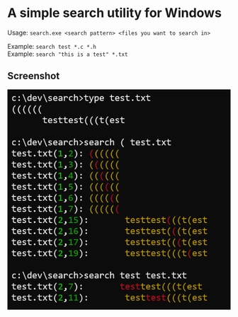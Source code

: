 # A simple search utility for Windows

Usage: `search.exe <search pattern> <files you want to search in>`

Example: `search test *.c *.h`\
Example: `search "this is a test" *.txt`

## Screenshot
![Screenshot](example.png)
